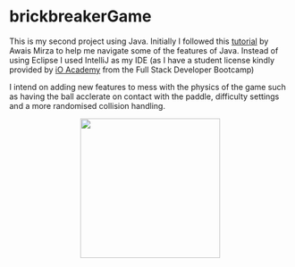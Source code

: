# brickbreakerGame

This is my second project using Java. 
Initially I followed this [tutorial](https://www.youtube.com/watch?v=K9qMm3JbOH0&ab_channel=AwaisMirza) by Awais Mirza to help me navigate some of the features of Java.
Instead of using Eclipse I used IntelliJ as my IDE (as I have a student license kindly provided by [iO Academy](https://io-academy.uk/courses/coding-skills-bootcamp/?gclid=CjwKCAiAu9yqBhBmEiwAHTx5pxPMN6wLVoHJ3FhrhZgcKSUmHCZv9xT-tYGRng6yYptUaWIsQ7bYZBoC1vkQAvD_BwE) from the Full Stack Developer Bootcamp)

I intend on adding new features to mess with the physics of the game such as having the ball acclerate on contact with the paddle, difficulty settings and a more randomised collision handling.
<p align="center">
  <img src=https://github.com/alexjames4/brickbreakerGame/assets/137928354/a77b4a7d-6287-4a81-987d-a9d0efe54732 width=250 height=250>
</p>

